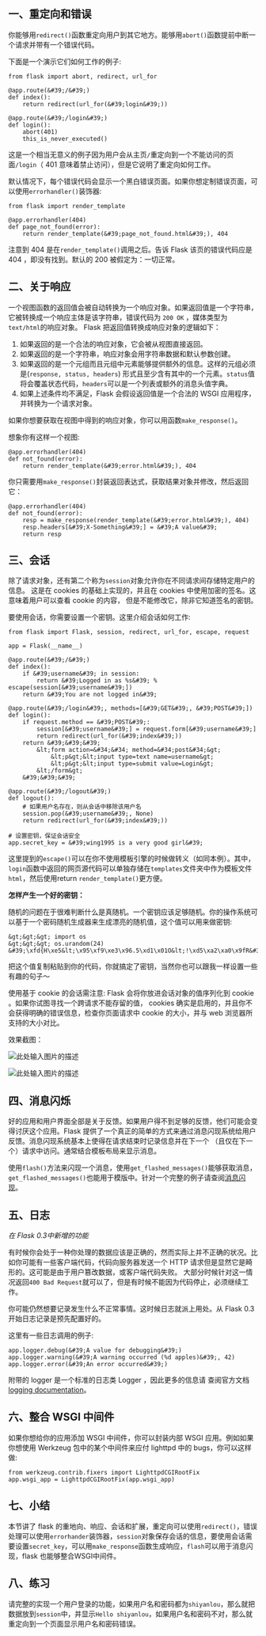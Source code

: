 ## 一、重定向和错误

你能够用`redirect()`函数重定向用户到其它地方。能够用`abort()`函数提前中断一个请求并带有一个错误代码。 

下面是一个演示它们如何工作的例子:
```
from flask import abort, redirect, url_for

@app.route(&#39;/&#39;)
def index():
    return redirect(url_for(&#39;login&#39;))

@app.route(&#39;/login&#39;)
def login():
    abort(401)
    this_is_never_executed()
```

这是一个相当无意义的例子因为用户会从主页`/`重定向到一个不能访问的页面`/login`（ 401 意味着禁止访问），但是它说明了重定向如何工作。

默认情况下，每个错误代码会显示一个黑白错误页面。如果你想定制错误页面，可以使用`errorhandler()`装饰器:

```
from flask import render_template

@app.errorhandler(404)
def page_not_found(error):
    return render_template(&#39;page_not_found.html&#39;), 404
```

注意到 404 是在`render_template()`调用之后。告诉 Flask 该页的错误代码应是 404 ，即没有找到。默认的 200 被假定为：一切正常。

## 二、关于响应

一个视图函数的返回值会被自动转换为一个响应对象。如果返回值是一个字符串，它被转换成一个响应主体是该字符串，错误代码为 `200 OK` ，媒体类型为`text/html`的响应对象。 Flask 把返回值转换成响应对象的逻辑如下：

1. 如果返回的是一个合法的响应对象，它会被从视图直接返回。
2. 如果返回的是一个字符串，响应对象会用字符串数据和默认参数创建。
3. 如果返回的是一个元组而且元组中元素能够提供额外的信息。这样的元组必须是(`response, status, headers`) 形式且至少含有其中的一个元素。`status`值将会覆盖状态代码，`headers`可以是一个列表或额外的消息头值字典。
4. 如果上述条件均不满足，Flask 会假设返回值是一个合法的 WSGI 应用程序，并转换为一个请求对象。

如果你想要获取在视图中得到的响应对象，你可以用函数`make_response()`。

想象你有这样一个视图:
```
@app.errorhandler(404)
def not_found(error):
    return render_template(&#39;error.html&#39;), 404
```

你只需要用`make_response()`封装返回表达式，获取结果对象并修改，然后返回它：
```
@app.errorhandler(404)
def not_found(error):
    resp = make_response(render_template(&#39;error.html&#39;), 404)
    resp.headers[&#39;X-Something&#39;] = &#39;A value&#39;
    return resp
```

## 三、会话

除了请求对象，还有第二个称为`session`对象允许你在不同请求间存储特定用户的信息。 这是在 cookies 的基础上实现的，并且在 cookies 中使用加密的签名。这意味着用户可以查看 cookie 的内容， 但是不能修改它，除非它知道签名的密钥。

要使用会话，你需要设置一个密钥。这里介绍会话如何工作:
```
from flask import Flask, session, redirect, url_for, escape, request

app = Flask(__name__)

@app.route(&#39;/&#39;)
def index():
    if &#39;username&#39; in session:
        return &#39;Logged in as %s&#39; % escape(session[&#39;username&#39;])
    return &#39;You are not logged in&#39;

@app.route(&#39;/login&#39;, methods=[&#39;GET&#39;, &#39;POST&#39;])
def login():
    if request.method == &#39;POST&#39;:
        session[&#39;username&#39;] = request.form[&#39;username&#39;]
        return redirect(url_for(&#39;index&#39;))
    return &#39;&#39;&#39;
        &lt;form action=&#34;&#34; method=&#34;post&#34;&gt;
            &lt;p&gt;&lt;input type=text name=username&gt;
            &lt;p&gt;&lt;input type=submit value=Login&gt;
        &lt;/form&gt;
    &#39;&#39;&#39;

@app.route(&#39;/logout&#39;)
def logout():
    # 如果用户名存在，则从会话中移除该用户名
    session.pop(&#39;username&#39;, None)
    return redirect(url_for(&#39;index&#39;))

# 设置密钥，保证会话安全
app.secret_key = &#39;wing1995 is a very good girl&#39;
```

这里提到的`escape()`可以在你不使用模板引擎的时候做转义（如同本例）。其中，`login`函数中返回的网页源代码可以单独存储在`templates`文件夹中作为模板文件`html`，然后使用return `render_template()`更方便。

**怎样产生一个好的密钥：**

随机的问题在于很难判断什么是真随机。一个密钥应该足够随机。你的操作系统可以基于一个密码随机生成器来生成漂亮的随机值，这个值可以用来做密钥:
```
&gt;&gt;&gt; import os
&gt;&gt;&gt; os.urandom(24)
&#39;\xfd{H\xe5&lt;\x95\xf9\xe3\x96.5\xd1\x01O&lt;!\xd5\xa2\xa0\x9fR&#34;\xa1\xa8&#39;
```

把这个值复制粘贴到你的代码，你就搞定了密钥，当然你也可以跟我一样设置一些有趣的句子～

使用基于 cookie 的会话需注意: Flask 会将你放进会话对象的值序列化到 cookie 。如果你试图寻找一个跨请求不能存留的值， cookies 确实是启用的，并且你不会获得明确的错误信息，检查你页面请求中 cookie 的大小，并与 web 浏览器所支持的大小对比。

效果截图：

![此处输入图片的描述](https://dn-anything-about-doc.qbox.me/document-uid73259labid263timestamp1442041874743.png/wm)

![此处输入图片的描述](https://dn-anything-about-doc.qbox.me/document-uid73259labid263timestamp1442041906657.png/wm)

## 四、消息闪烁

好的应用和用户界面全部是关于反馈。如果用户得不到足够的反馈，他们可能会变得讨厌这个应用。Flask 提供了一个真正的简单的方式来通过消息闪现系统给用户反馈。消息闪现系统基本上使得在请求结束时记录信息并在下一个 （且仅在下一个）请求中访问。通常结合模板布局来显示消息。

使用`flash()`方法来闪现一个消息，使用`get_flashed_messages()`能够获取消息，`get_flashed_messages()`也能用于模版中。针对一个完整的例子请查阅[消息闪现](http://www.pythondoc.com/flask/patterns/flashing.html#message-flashing-pattern)。

## 五、日志

*在 Flask 0.3中新增的功能*

有时候你会处于一种你处理的数据应该是正确的，然而实际上并不正确的状况。比如你可能有一些客户端代码，代码向服务器发送一个 HTTP 请求但是显然它是畸形的。这可能是由于用户篡改数据，或客户端代码失败。 大部分时候针对这一情况返回`400 Bad Request`就可以了，但是有时候不能因为代码停止，必须继续工作。

你可能仍然想要记录发生什么不正常事情。这时候日志就派上用处。从 Flask 0.3 开始日志记录是预先配置好的。

这里有一些日志调用的例子:
```
app.logger.debug(&#39;A value for debugging&#39;)
app.logger.warning(&#39;A warning occurred (%d apples)&#39;, 42)
app.logger.error(&#39;An error occurred&#39;)
```

附带的 logger 是一个标准的日志类 Logger ，因此更多的信息请 查阅官方文档 [logging documentation](http://docs.python.org/library/logging.html)。

## 六、整合 WSGI 中间件

如果你想给你的应用添加 WSGI 中间件，你可以封装内部 WSGI 应用。例如如果你想使用 Werkzeug 包中的某个中间件来应付 lighttpd 中的 bugs，你可以这样做:
```
from werkzeug.contrib.fixers import LighttpdCGIRootFix
app.wsgi_app = LighttpdCGIRootFix(app.wsgi_app)
```

## 七、小结

本节讲了 flask 的重地向、响应、会话和扩展，重定向可以使用`redirect()`，错误处理可以使用`errorhander`装饰器，`session`对象保存会话的信息，要使用会话需要设置`secret_key`，可以用`make_response`函数生成响应，`flash`可以用于消息闪现，flask 也能够整合WSGI中间件。

## 八、练习

请完整的实现一个用户登录的功能，如果用户名和密码都为`shiyanlou`，那么就把数据放到`session`中，并显示`Hello shiyanlou`，如果用户名和密码不对，那么就重定向到一个页面显示用户名和密码错误。